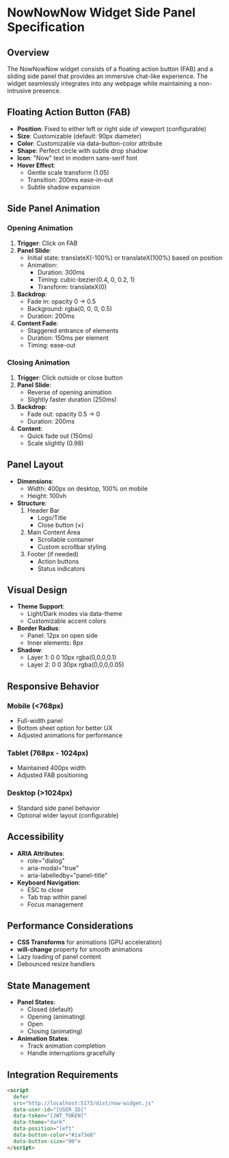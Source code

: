 # NowNowNow Widget Side Panel Specification

## Overview
The NowNowNow widget consists of a floating action button (FAB) and a sliding side panel that provides an immersive chat-like experience. The widget seamlessly integrates into any webpage while maintaining a non-intrusive presence.

## Floating Action Button (FAB)
- **Position**: Fixed to either left or right side of viewport (configurable)
- **Size**: Customizable (default: 90px diameter)
- **Color**: Customizable via data-button-color attribute
- **Shape**: Perfect circle with subtle drop shadow
- **Icon**: "Now" text in modern sans-serif font
- **Hover Effect**: 
  - Gentle scale transform (1.05)
  - Transition: 200ms ease-in-out
  - Subtle shadow expansion

## Side Panel Animation
### Opening Animation
1. **Trigger**: Click on FAB
2. **Panel Slide**:
   - Initial state: translateX(-100%) or translateX(100%) based on position
   - Animation: 
     - Duration: 300ms
     - Timing: cubic-bezier(0.4, 0, 0.2, 1)
     - Transform: translateX(0)
3. **Backdrop**:
   - Fade in: opacity 0 → 0.5
   - Background: rgba(0, 0, 0, 0.5)
   - Duration: 200ms
4. **Content Fade**:
   - Staggered entrance of elements
   - Duration: 150ms per element
   - Timing: ease-out

### Closing Animation
1. **Trigger**: Click outside or close button
2. **Panel Slide**:
   - Reverse of opening animation
   - Slightly faster duration (250ms)
3. **Backdrop**:
   - Fade out: opacity 0.5 → 0
   - Duration: 200ms
4. **Content**:
   - Quick fade out (150ms)
   - Scale slightly (0.98)

## Panel Layout
- **Dimensions**: 
  - Width: 400px on desktop, 100% on mobile
  - Height: 100vh
- **Structure**:
  1. Header Bar
     - Logo/Title
     - Close button (×)
  2. Main Content Area
     - Scrollable container
     - Custom scrollbar styling
  3. Footer (if needed)
     - Action buttons
     - Status indicators

## Visual Design
- **Theme Support**:
  - Light/Dark modes via data-theme
  - Customizable accent colors
- **Border Radius**:
  - Panel: 12px on open side
  - Inner elements: 8px
- **Shadow**:
  - Layer 1: 0 0 10px rgba(0,0,0,0.1)
  - Layer 2: 0 0 30px rgba(0,0,0,0.05)

## Responsive Behavior
### Mobile (<768px)
- Full-width panel
- Bottom sheet option for better UX
- Adjusted animations for performance

### Tablet (768px - 1024px)
- Maintained 400px width
- Adjusted FAB positioning

### Desktop (>1024px)
- Standard side panel behavior
- Optional wider layout (configurable)

## Accessibility
- **ARIA Attributes**:
  - role="dialog"
  - aria-modal="true"
  - aria-labelledby="panel-title"
- **Keyboard Navigation**:
  - ESC to close
  - Tab trap within panel
  - Focus management

## Performance Considerations
- **CSS Transforms** for animations (GPU acceleration)
- **will-change** property for smooth animations
- Lazy loading of panel content
- Debounced resize handlers

## State Management
- **Panel States**:
  - Closed (default)
  - Opening (animating)
  - Open
  - Closing (animating)
- **Animation States**:
  - Track animation completion
  - Handle interruptions gracefully

## Integration Requirements
```html
<script 
  defer 
  src="http://localhost:5173/dist/now-widget.js" 
  data-user-id="[USER_ID]" 
  data-token="[JWT_TOKEN]" 
  data-theme="dark" 
  data-position="left" 
  data-button-color="#1a73e8" 
  data-button-size="90">
</script>